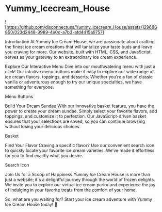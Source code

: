 # Yummy_Icecream_House
![https://github.com/disconnectuss/Yummy_Icecream_House/assets/129686850/023d2448-3989-4e0d-a7b3-afd4415a9757]


Introduction
At Yummy Ice Cream House, we are passionate about crafting the finest ice cream creations that will tantalize your taste buds and leave you craving for more. Our website, built with HTML, CSS, and JavaScript, serves as your gateway to an extraordinary ice cream experience.

Explore Our Interactive Menu
Dive into our mouthwatering menu with just a click! Our intuitive menu buttons make it easy to explore our wide range of ice cream flavors, toppings, and desserts. Whether you're a fan of classic vanilla or adventurous enough to try our unique specialties, we have something for everyone.

Menu Buttons

Build Your Dream Sundae
With our innovative basket feature, you have the power to create your dream sundae. Simply select your favorite flavors, add toppings, and customize it to perfection. Our JavaScript-driven basket ensures that your selections are saved, so you can continue browsing without losing your delicious choices.

Basket

Find Your Flavor
Craving a specific flavor? Use our convenient search icon to quickly locate your favorite ice cream varieties. We've made it effortless for you to find exactly what you desire.

Search Icon

Join Us for a Scoop of Happiness
Yummy Ice Cream House is more than just a website; it's a delightful journey through the world of frozen delights. We invite you to explore our virtual ice cream parlor and experience the joy of indulging in your favorite treats from the comfort of your home.

So, what are you waiting for? Start your ice cream adventure with Yummy Ice Cream House today! 🍨

